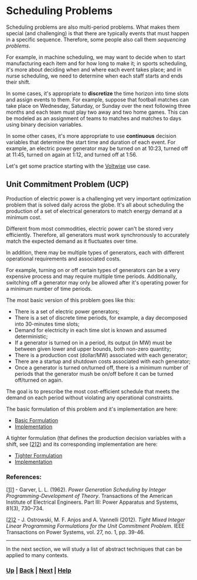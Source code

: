 # Scheduling Problems
Scheduling problems are also multi-period problems. What makes them special 
(and challenging) is that there are typically events that must happen in a 
specific sequence. Therefore, some people also call them *sequencing problems*.

For example, in machine scheduling, we may want to decide when to start 
manufacturing each item and for how long to make it; in sports scheduling, 
it's more about deciding when and where each event takes place; and in nurse 
scheduling, we need to determine when each staff starts and ends their 
shift.

In some cases, it's appropriate to **discretize** the time horizon into time 
slots and assign events to them. For example, suppose that football matches can 
take place on Wednesday, Saturday, or Sunday over the next following three 
months and each team must play two away and two home games. This can be 
modeled as an assignment of teams to matches and matches to days using 
binary decision variables.

In some other cases, it's more appropriate to use **continuous** decision 
variables that determine the start time and duration of each event. For 
example, an electric power generator may be turned on at 10:23, turned off at 
11:45, turned on again at 1:12, and turned off at 1:56.

Let's get some practice starting with the 
[Voltwise](https://www.mipwise.com/use-cases/voltwise) use case. 

## Unit Commitment Problem (UCP)
Production of electric power is a challenging yet very important 
optimization problem that is solved daily across the globe. It's all about 
scheduling the production of a set of electrical generators to match energy 
demand at a minimum cost. 

Different from most commodities, electric power can't be stored very 
efficiently. Therefore, all generators must work synchronously to 
accurately match the expected demand as it fluctuates over time.

In addition, there may be multiple types of generators, each with 
different operational requirements and associated costs.

For example, turning on or off certain types of generators can be a very 
expensive process and may require multiple time periods. Additionally, 
switching off a generator may only be allowed after it's operating power for a 
minimum number of time periods.

The most basic version of this problem goes like this:
- There is a set of electric power generators;
- There is a set of discrete time periods, for example, a day decomposed 
  into 30-minutes time slots;
- Demand for electricity in each time slot is known and assumed deterministic;
- If a generator is turned on in a period, its output (in MW) must be between 
  given lower and upper bounds, both non-zero quantity;
- There is a production cost (dollar/MW) associated with each generator;
- There are a startup and shutdown costs associated with each generator;
- Once a generator is turned on/turned off, there is a minimum number of 
  periods that the generator mush be on/off before it can be turned 
  off/turned on again.

The goal is to prescribe the most cost-efficient schedule that meets the 
demand on each period without violating any operational constraints.

The basic formulation of this problem and it's implementation are here:
- [Basic Formulation](formulations/unit_commitment_problem_formulation.ipynb)
- [Implementation](scripts/unit_commitment_problem_pulp.py)

A tighter formulation (that defines the production decision variables with a 
shift, see [[2]][2]) and its corresponding implementation are here: 
- [Tighter Formulation](formulations/unit_commitment_problem_tighter_formulation.ipynb)
- [Implementation](scripts/unit_commitment_problem_tighter_pulp.py)


### References:  
[[1]][1] - Garver, L. L. (1962). *Power Generation Scheduling by Integer 
Programming-Development of Theory*. Transactions of the American Institute 
of Electrical Engineers. Part III: Power Apparatus and Systems, 81(3), 730–734.

[[2]][2] - J. Ostrowski, M. F. Anjos and A. Vannelli (2012). *Tight Mixed 
Integer Linear Programming Formulations for the Unit Commitment Problem*. IEEE 
Transactions on Power Systems, vol. 27, no. 1, pp. 39-46.

[1]: https://ieeexplore.ieee.org/document/4501405
[2]: https://ieeexplore.ieee.org/document/5983423

------------------------------------------------------------------------------

In the next section, we will study a list of abstract techniques that can be 
applied to many contexts.

### [Up][up] | [Back][back] | [Next][next] | [Help][help]

[up]: ../README.md
[back]: ../3_multi_period_problems/README.md
[next]: ../5_generalized_techniques/README.md
[help]: ../../0_help/README.md